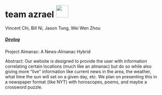 # team azrael <img src="https://d1lss44hh2trtw.cloudfront.net/assets/article/2015/07/06/Azrael_Returns_feature.jpg" height="40">
Vincent Chi, Bill Ni, Jason Tung, Wei Wen Zhou

##### [Devlog](https://github.com/jason-tung/sd_p01/blob/master/devlog.txt)

Project Almanac: A News-Almanac Hybrid

Abstract:
Our website is designed to provide the user with information correlating certain locations (much like an almanac) but do so while also giving more “live” information like current news in the area, the weather, what time the sun will set on a given day, etc. We plan on presenting this in a newspaper format (like NYT) with horoscopes, poems, and maybe a crossword puzzle.
